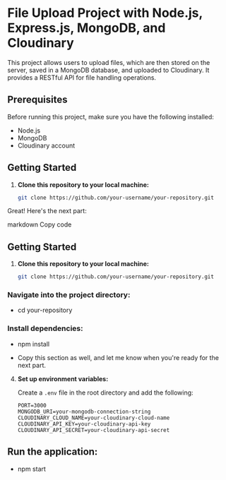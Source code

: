 # File Upload Project with Node.js, Express.js, MongoDB, and Cloudinary

This project allows users to upload files, which are then stored on the server, saved in a MongoDB database, and uploaded to Cloudinary. It provides a RESTful API for file handling operations.

## Prerequisites

Before running this project, make sure you have the following installed:

- Node.js
- MongoDB
- Cloudinary account

## Getting Started

1. **Clone this repository to your local machine:**

   ```bash
   git clone https://github.com/your-username/your-repository.git


Great! Here's the next part:

markdown
Copy code
## Getting Started

1. **Clone this repository to your local machine:**

   ```bash
   git clone https://github.com/your-username/your-repository.git

### Navigate into the project directory:

- cd your-repository

### Install dependencies:

- npm install


- Copy this section as well, and let me know when you're ready for the next part.

4. **Set up environment variables:**
   
   Create a `.env` file in the root directory and add the following:

   ```plaintext
   PORT=3000
   MONGODB_URI=your-mongodb-connection-string
   CLOUDINARY_CLOUD_NAME=your-cloudinary-cloud-name
   CLOUDINARY_API_KEY=your-cloudinary-api-key
   CLOUDINARY_API_SECRET=your-cloudinary-api-secret

## Run the application:

- npm start

